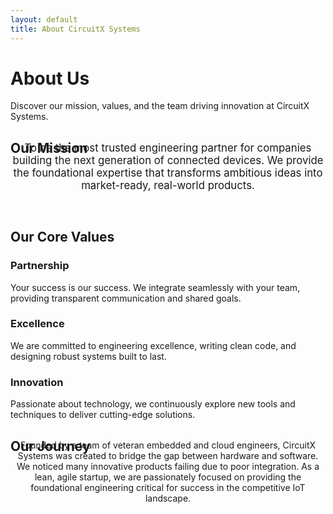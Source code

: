 ```yaml
---
layout: default
title: About CircuitX Systems
---
```

<div class="page-header">
    <div class="container">
        <h1>About Us</h1>
        <p class="hero-description">Discover our mission, values, and the team driving innovation at CircuitX Systems.</p>
    </div>
</div>

<section class="section">
    <div class="container">
        <div class="section-title">
            <h2>Our Mission</h2>
        </div>
        <p style="text-align:center; max-width: 800px; margin: -40px auto 60px auto; font-size: 1.2em;">
            To be the most trusted engineering partner for companies building the next generation of connected devices. We provide the foundational expertise that transforms ambitious ideas into market-ready, real-world products.
        </p>
    </div>
</section>

<section class="section">
    <div class="container">
        <div class="section-title">
            <h2>Our Core Values</h2>
        </div>
        <div class="values-grid">
            <div class="value-card">
                <h3>Partnership</h3>
                <p>Your success is our success. We integrate seamlessly with your team, providing transparent communication and shared goals.</p>
            </div>
            <div class="value-card">
                <h3>Excellence</h3>
                <p>We are committed to engineering excellence, writing clean code, and designing robust systems built to last.</p>
            </div>
            <div class="value-card">
                <h3>Innovation</h3>
                <p>Passionate about technology, we continuously explore new tools and techniques to deliver cutting-edge solutions.</p>
            </div>
        </div>
    </div>
</section>

<section class="section">
    <div class="container">
        <div class="section-title">
            <h2>Our Journey</h2>
        </div>
        <p style="text-align:center; max-width: 800px; margin: -40px auto 0 auto;">
            Founded by a team of veteran embedded and cloud engineers, CircuitX Systems was created to bridge the gap between hardware and software. We noticed many innovative products failing due to poor integration. As a lean, agile startup, we are passionately focused on providing the foundational engineering critical for success in the competitive IoT landscape.
        </p>
    </div>
</section>

